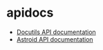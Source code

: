 # apidocs

- [Docutils API documentation](https://tristanlatr.github.io/apidocs/docutils/docutils.html)
- [Astroid API documentation](https://tristanlatr.github.io/apidocs/astroid/astroid.html)
